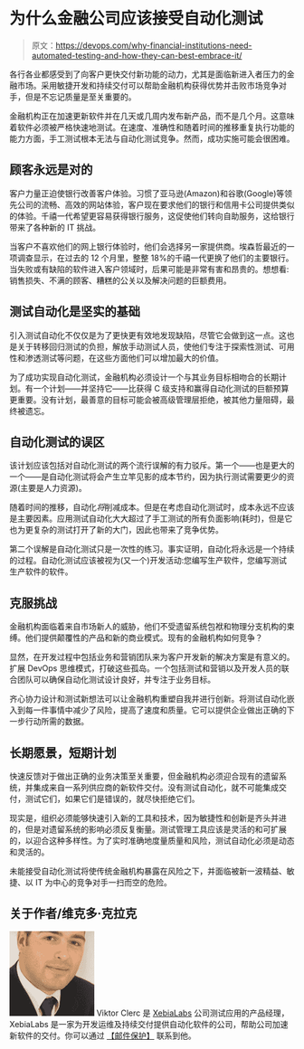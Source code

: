 # 为什么金融公司应该接受自动化测试

> 原文：<https://devops.com/why-financial-institutions-need-automated-testing-and-how-they-can-best-embrace-it/>

各行各业都感受到了向客户更快交付新功能的动力，尤其是面临新进入者压力的金融市场。采用敏捷开发和持续交付可以帮助金融机构获得优势并击败市场竞争对手，但是不忘记质量是至关重要的。

金融机构正在加速更新软件并在几天或几周内发布新产品，而不是几个月。这意味着软件必须被严格快速地测试。在速度、准确性和随着时间的推移重复执行功能的能力方面，手工测试根本无法与自动化测试竞争。然而，成功实施可能会很困难。

## 顾客永远是对的

客户力量正迫使银行改善客户体验。习惯了亚马逊(Amazon)和谷歌(Google)等领先公司的流畅、高效的网站体验，客户现在要求他们的银行和信用卡公司提供类似的体验。千禧一代希望更容易获得银行服务，这促使他们转向自助服务，这给银行带来了各种新的 IT 挑战。

当客户不喜欢他们的网上银行体验时，他们会选择另一家提供商。埃森哲最近的一项调查显示，在过去的 12 个月里，整整 18%的千禧一代更换了他们的主要银行。当失败或有缺陷的软件进入客户领域时，后果可能是非常有害和昂贵的。想想看:销售损失、不满的顾客、糟糕的公关以及解决问题的巨额费用。

## 测试自动化是坚实的基础

引入测试自动化不仅仅是为了更快更有效地发现缺陷，尽管它会做到这一点。这也是关于转移回归测试的负担，解放手动测试人员，使他们专注于探索性测试、可用性和渗透测试等问题，在这些方面他们可以增加最大的价值。

为了成功实现自动化测试，金融机构必须设计一个与其业务目标相吻合的长期计划。有一个计划——并坚持它——比获得 C 级支持和赢得自动化测试的巨额预算更重要。没有计划，最善意的目标可能会被高级管理层拒绝，被其他力量阻碍，最终被遗忘。

## 自动化测试的误区

该计划应该包括对自动化测试的两个流行误解的有力驳斥。第一个——也是更大的一个——是自动化测试将会产生立竿见影的成本节约，因为执行测试需要更少的资源(主要是人力资源)。

随着时间的推移，自动化*将*削减成本。但是在考虑自动化测试时，成本永远不应该是主要因素。应用测试自动化大大超过了手工测试的所有负面影响(耗时)，但是它也为更复杂的测试打开了新的大门，因此也带来了竞争优势。

第二个误解是自动化测试只是一次性的练习。事实证明，自动化将永远是一个持续的过程。自动化测试应该被视为(又一个)开发活动:您编写生产软件，您编写测试生产软件的软件。

## 克服挑战

金融机构面临着来自市场新人的威胁，他们不受遗留系统包袱和物理分支机构的束缚。他们提供颠覆性的产品和新的商业模式。现有的金融机构如何竞争？

显然，在开发过程中包括业务和营销团队来为客户开发新的解决方案是有意义的。扩展 DevOps 思维模式，打破这些孤岛。一个包括测试和营销以及开发人员的联合团队可以确保自动化测试设计良好，并专注于业务目标。

齐心协力设计和测试新想法可以让金融机构重塑自我并进行创新。将测试自动化嵌入到每一件事情中减少了风险，提高了速度和质量。它可以提供企业做出正确的下一步行动所需的数据。

## 长期愿景，短期计划

快速反馈对于做出正确的业务决策至关重要，但金融机构必须迎合现有的遗留系统，并集成来自一系列供应商的新软件交付。没有测试自动化，就不可能集成交付，测试它们，如果它们是错误的，就尽快拒绝它们。

现实是，组织必须能够快速引入新的工具和技术，因为敏捷性和创新是齐头并进的，但是对遗留系统的影响必须反复衡量。测试管理工具应该是灵活的和可扩展的，以迎合这种多样性。为了实时准确地度量质量和风险，测试自动化必须是动态和灵活的。

未能接受自动化测试将使传统金融机构暴露在风险之下，并面临被新一波精益、敏捷、以 IT 为中心的竞争对手一扫而空的危险。

## 关于作者/维克多·克拉克

![viktor](img/b2cbc1917683389624274ef3f5a0b4de.png) Viktor Clerc 是 [XebiaLabs](http://www.xebialabs.com/) 公司测试应用的产品经理，XebiaLabs 是一家为开发运维及持续交付提供自动化软件的公司，帮助公司加速新软件的交付。你可以通过 [【邮件保护】](/cdn-cgi/l/email-protection#681e0b040d1a0b28100d0a0109460b0705) 联系到他。